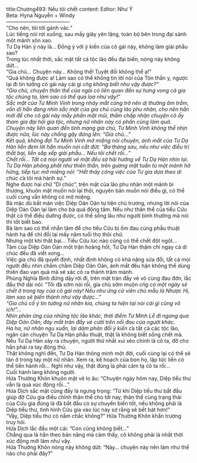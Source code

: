 title:Chương493: Nếu tôi chết
content:
Editor: Như Ý<br>Beta: Hyna Nguyễn + Windy<br>————————————-<br>“Cho nên, tôi tới gánh vác.”<br>Lúc tiếng nói rơi xuống, sau mấy giây yên lặng, toàn bộ bên trong đại sảnh một mảnh xôn xao.<br>Tư Dạ Hàn ý này là… Đồng ý với ý kiến của cô gái này, không làm giải phẫu sao?<br>Trong lúc nhất thời, sắc mặt tất cả tộc lão đều đại biến, nóng nảy không dứt…<br>“Gia chủ… Chuyện này… Không thể! Tuyệt đối không thể a!”<br>“Quá không được a! Làm sao có thể không tin lời nói của Tôn thần y, ngược lại đi tin tưởng cô gái này cái gì c*̃ng không biết như vậy được?”<br>“Gia chủ, chuyện thân thể của ngài có liên quan đến sự hưng vong cả gia tộc chúng ta, làm sao có thể qua loa như vậy!”<br>Sắc mặt của Tư Minh Vinh trong nháy mắt cũng trở nên dị thường âm trầm, vốn dĩ hắn đang nhìn sắc mặt của gia chủ cùng lão phu nhân, cho nên hắn mới để cho cô gái này mấy phần mặt mũi, thầm chấp nhận chuyện cô ấy tham gia đại hội gia tộc, nhưng nữ nhân này có phần cũng làm quá. Chuyện này liên quan đến tính mạng gia chủ, Tư Minh Vinh không thể nhịn được nữa, lúc này chống gậy đứng lên: “Gia chủ…”<br>Kết quả, không đợi Tư Minh Vinh mở miệng nói chuyện, ánh mắt của Tư Dạ Hàn liền đem lời hắn muốn nói cắt đứt: “Ba tháng sau, nếu như việc điều trị thất bại, liền sắp xếp giải phẫu… Nếu tôi chết rồi…”<br>Chết rồi… Tất cả mọi người vẻ mặt đều sợ hãi hướng về Tư Dạ Hàn nhìn lại.<br>Tư Dạ Hàn phảng phất như thiên thần, trên gương mặt tuấn tú một mảnh hờ hững, tiếp tục mở miệng nói: “Hết thảy công việc của Tư gia dựa theo di chúc c*̉a tôi mà hành sự.”<br>Nghe được hai chữ “Di chúc”, trên mặt của lão phu nhân một mảnh bi thương, khuôn mặt muốn nói lại thôi, nguyên bản muốn nói điều gì, có thể cuối cùng vẫn không có mở miệng.<br>Bà mặc dù bất mãn việc Diệp Oản Oản tự tiện chủ trương, nhưng lời nói của Diệp Oản Oản lại làm cho bà quá động tâm. Nếu như thân thể của tiểu Cửu thật có thể điều dưỡng được, có thể sống lâu như người bình thường mà nói thì tốt biết bao.<br>Bà làm sao có thể nhẫn tâm để cho tiểu Cửu bị ốm đau cùng phẫu thuật hành hạ để chỉ đổi lại mấy năm tuổi thọ thôi chứ.<br>Nhưng một khi thất bại… Tiểu Cửu lúc nào cũng có thể chết đột ngột…<br>Tâm của Diệp Oản Oản một trận hoảng hốt, Tư Dạ Hàn thậm chí ngay cả di chúc đều đã viết xong…<br>Việc gia chủ đã quyết định, nhất định không có khả năng sửa đổi, tất cả mọi người đều nhìn chằm chằm Diệp Oản Oản, ánh mắt đều hận không thể dùng thiên đao vạn quả mà xé xác cô ra thành trăm mảnh.<br>Phùng Nghĩa Bình đứng dậy rời đi, trên mặt tràn đầy vẻ vô cùng đau đớn, lắc đầu thở dài nói: “Tôi đã sớm nói rồi, gia chủ sớm muộn c*̃ng có một ngày sẽ chết ở trong tay của cô gái này! Nếu như ứng cử viên chủ mẫu là Nhược Hi, làm sao sẽ biến thành như vậy được…”<br>“Gia chủ cố ý tin tưởng nữ nhân kia, chúng ta hiện tại nói cái gì cũng vô ích!”…<br>Nhìn phản ứng của những tộc lão khác, thời điểm Tư Minh Lễ đi ngang qua Diệp Oản Oản, đáy mắt tràn đầy vẻ cười trên nổi đau của người khác.<br>Ha ha, nữ nhân ngu xuẩn, lại dám phản đối ý kiến c*̉a tất cả các tộc lão, ngăn cản chuyện Tư Dạ Hàn phẫu thuật, thật là không biết sống chết mà.<br>Nếu Tư Dạ Hàn xảy ra chuyện, người thứ nhất xui xẻo chính là cô ta, đỡ cho hắn phải ra tay động thủ.<br>Thật không nghĩ đến, Tư Dạ Hàn thông minh một đời, cuối cùng lại có thể sẽ tàn ở trong tay một nữ nhân. Xem ra, kế hoạch của bọn họ, lập tức liền có thể tiến hành rồi… Nghĩ như vậy, thật đúng là phải cảm tạ cô ta rồi…<br>Cuối hành lang không người.<br>Hứa Thường Khôn khuôn mặt vẻ lo âu: “Chuyện ngày hôm nay, Diệp tiểu thư vẫn là quá xúc động rồi…”<br>Hứa Dịch sắc mặt cũng đầy là ngưng trọng: “Từ khi Diệp tiểu thư bắt đầu giúp đỡ Cửu gia điều chỉnh thân thể cho tới nay, thân thể cùng trạng thái của Cửu gia đúng là đã bắt đầu có sự chuyển biến tốt, nếu không phải là Diệp tiểu thư, tình hình Cửu gia vào lúc này sợ rằng sẽ bết bát hơn!”<br>“Vậy, Diệp tiểu thư có nắm chắc không?” Hứa Thường Khôn khẩn trương truy hỏi.<br>Hứa Dịch lắc đầu một cái: ”Con cũng không biết…”<br>Chẳng qua là hắn theo bản năng mà cảm thấy, cô không phải là nhất thời xúc động mới làm như vậy.<br>Hứa Thường Khôn nóng nảy không dứt: “Này… chuyện này nên làm như thế nào cho phải đây?”